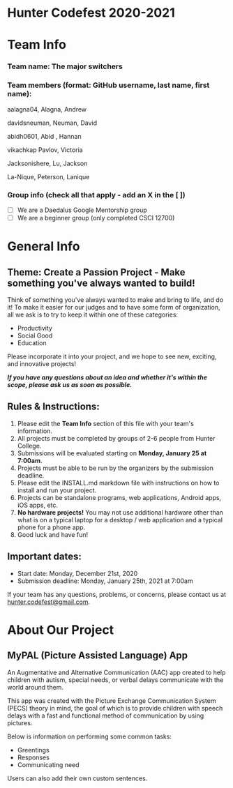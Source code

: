 # Hunter Codefest 2020-2021

# Team Info
### Team name: The major switchers
### Team members (format: GitHub username, last name, first name):


 aalagna04, Alagna, Andrew

 davidsneuman, Neuman, David
 
 abidh0601, Abid , Hannan

 vikachkap Pavlov, Victoria

 Jacksonishere, Lu, Jackson

 La-Nique, Peterson, Lanique


### Group info (check all that apply - add an X in the [ ])
- [ ] We are a Daedalus Google Mentorship group
- [ ] We are a beginner group (only completed CSCI 12700)

# General Info
## Theme: Create a Passion Project - Make something you've always wanted to build!
Think of something you've always wanted to make and bring to life, and do it! To make it easier for our judges and to have some form of organization, all we ask is to try to keep it within one of these categories:
-   Productivity
-   Social Good
-   Education
    
Please incorporate it into your project, and we hope to see new, exciting, and innovative projects!

*__If you have any questions about an idea and whether it's within the scope, please ask us as soon as possible.__*

## Rules & Instructions:

1. Please edit the **Team Info** section of this file with your team's information.
2. All projects must be completed by groups of 2-6 people from Hunter College.
3. Submissions will be evaluated starting on **Monday, January 25 at 7:00am**.
4. Projects must be able to be run by the organizers by the submission deadline.
5. Please edit the INSTALL.md markdown file with instructions on how to install and run your project. 
6. Projects can be standalone programs, web applications, Android apps,  iOS apps, etc.
7. **No hardware projects!** You may not use additional hardware other than what is on a typical laptop for a desktop / web application and a typical phone for a phone app.
8. Good luck and have fun!

## Important dates:
- Start date: Monday, December 21st, 2020
- Submission deadline: Monday, January 25th, 2021 at 7:00am

If your team has any questions, problems, or concerns, please contact us at hunter.codefest@gmail.com.

# About Our Project
## MyPAL (Picture Assisted Language) App

An Augmentative and Alternative Communication (AAC) app created to help children with autism, special needs, or verbal delays communicate with the world around them. 

This app was created with the Picture Exchange Communication System (PECS) theory in mind, the goal of which is to provide children with speech delays with a fast and functional method of communication by using pictures. 

Below is information on performing some common tasks: 
- Greentings
- Responses
- Communicating need

Users can also add their own custom sentences. 